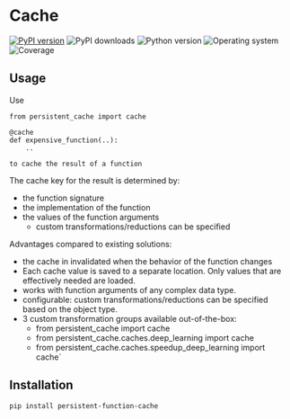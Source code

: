 # Cache
[![PyPI version](https://badge.fury.io/py/persistent-function-cache.svg)](https://badge.fury.io/py/persistent-function-cache)
![PyPI downloads](https://img.shields.io/pypi/dm/persistent-function-cache)
![Python version](https://img.shields.io/badge/python-3.10--3.12-brightgreen)
![Operating system](https://img.shields.io/badge/os-linux%20%7c%20macOS%20%7c%20windows-brightgreen)
![Coverage](https://img.shields.io/badge/coverage-88%25-brightgreen)

## Usage
Use

```shell
from persistent_cache import cache

@cache
def expensive_function(..):
    ..

to cache the result of a function
```

The cache key for the result is determined by:
* the function signature
* the implementation of the function
* the values of the function arguments
  * custom transformations/reductions can be specified

Advantages compared to existing solutions:
* the cache in invalidated when the behavior of the function changes
* Each cache value is saved to a separate location. Only values that are effectively needed are loaded.
* works with function arguments of any complex data type.
* configurable: custom transformations/reductions can be specified based on the object type.
* 3 custom transformation groups available out-of-the-box:
  * from persistent_cache import cache
  * from persistent_cache.caches.deep_learning import cache
  * from persistent_cache.caches.speedup_deep_learning import cache`

## Installation
```shell
pip install persistent-function-cache
```
